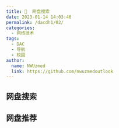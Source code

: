 ```yaml
---
title: 💽  网盘搜索
date: 2023-01-14 14:03:46
permalink: /dacdh1/02/
categories: 
  - 网络技术
tags: 
  - DAC
  - 导航
  - 校园
author: 
  name: NWUzmed
  link: https://github.com/nwuzmedoutlook
---
```


## 网盘搜索

<ClientOnly>
  <Card :cardData="cardData0" :cardListSize=4 carTitlColor="#000" carHoverColor="#000" />
</ClientOnly>

## 网盘推荐

<ClientOnly>
  <Card :cardData="cardData1" :cardListSize=4 carTitlColor="#000" carHoverColor="#000" />
</ClientOnly>

<script>
export default {
  data() {
    return {
      cardData0: [
        {id: "0", cardSrc: "https://lzpan.com/", cardImgSrc: "https://api.xinac.net/icon/?url=https://lzpan.com/", cardName: "懒盘搜索", cardContent: "懒盘搜索聚合",},
        {cardSrc: "http://hao.lzpan.com/#/", cardImgSrc: "https://api.xinac.net/icon/?url=http://hao.lzpan.com/#/", cardName: "优聚集", cardContent: "联合优质网站",},
        {cardSrc: "http://www.xleiso.com/", cardImgSrc: "https://api.xinac.net/icon/?url=http://www.xleiso.com/", cardName: "迅雷搜索", cardContent: "最大的下载资源搜索网站|种子搜索网站|BT磁力链接搜索|p2p种子搜索器官网",},
        {cardSrc: "https://www.panfeifei.com/", cardImgSrc: "https://api.xinac.net/icon/?url=https://www.panfeifei.com/", cardName: "盘飞飞", cardContent: "盘搜搜,网盘搜索,资源搜索,大圣盘,大力盘,盘多多,罗马盘",},
        {cardSrc: "http://magnet.chongbuluo.com/", cardImgSrc: "https://api.xinac.net/icon/?url=http://magnet.chongbuluo.com/", cardName: "虫部落·网盘搜索", cardContent: "练就搜索达人",},
        {cardSrc: "https://www.laisoyixia.com/", cardImgSrc: "https://api.xinac.net/icon/?url=https://www.laisoyixia.com/", cardName: "来搜一下", cardContent: "网盘搜索",},
        {cardSrc: "https://dapanso.com", cardImgSrc: "https://api.xinac.net/icon/?url=https://dapanso.com", cardName: "大盘搜", cardContent: "专注于网盘资源搜索，长更长新。影视资源、考试资料、技能教程、游戏软件等等，可以搜你想搜。",},
        {cardSrc: "http://www.kengso.com/", cardImgSrc: "https://api.xinac.net/icon/?url=http://www.kengso.com/", cardName: "坑搜网", cardContent: "百度云搜索_网盘搜索_百度云资源_百度网盘搜索",},
        {cardSrc: "http://www.zhaoyunpan.cn/", cardImgSrc: "https://api.xinac.net/icon/?url=http://www.zhaoyunpan.cn/", cardName: "找云盘", cardContent: "百度网盘搜索_百度云搜索引擎_百度云资源分享你懂",},
        {cardSrc: "http://www.pansou.com/", cardImgSrc: "https://api.xinac.net/icon/?url=http://www.pansou.com/", cardName: "PanSou盘搜", cardContent: "国内优秀百度网盘搜索引擎",},
        {cardSrc: "https://www.yunpangou.com/", cardImgSrc: "https://api.xinac.net/icon/?url=https://www.yunpangou.com/", cardName: "云盘狗", cardContent: "百度云网盘搜索",},
        {cardSrc: "https://www.soupan8.com/", cardImgSrc: "https://api.xinac.net/icon/?url=https://www.soupan8.com/", cardName: "搜盘8", cardContent: "百度网盘搜索",},
        {cardSrc: "http://wp.soshoulu.com/", cardImgSrc: "https://api.xinac.net/icon/?url=http://wp.soshoulu.com/", cardName: "网盘搜索", cardContent: "百度网盘搜索神器",},
        {cardSrc: "https://www.pan131.com/", cardImgSrc: "https://api.xinac.net/icon/?url=https://www.pan131.com/", cardName: "盘131", cardContent: "百度云搜索,百度网盘云盘资源搜索引擎",},
        {cardSrc: "http://wp.soshoulu.com/", cardImgSrc: "https://api.xinac.net/icon/?url=http://wp.soshoulu.com/", cardName: "网盘搜索", cardContent: "百度网盘搜索神器",},
        {cardSrc: "https://www.wanwangsou.com/", cardImgSrc: "https://api.xinac.net/icon/?url=https://www.wanwangsou.com/", cardName: "万网搜", cardContent: "资源搜索聚合神器",},
        {cardSrc: "https://www.chaonengsou.com/", cardImgSrc: "https://api.xinac.net/icon/?url=https://www.chaonengsou.com/", cardName: "超能搜", cardContent: "百度网盘搜索神器",},
        {cardSrc: "https://www.yubaipan.com/#/", cardImgSrc: "https://api.xinac.net/icon/?url=https://www.yubaipan.com/#/", cardName: "玉白盘", cardContent: "网盘搜索引擎",},
        {cardSrc: "https://www.sov5.cn/", cardImgSrc: "https://api.xinac.net/icon/?url=https://www.sov5.cn/", cardName: "Sov5搜索", cardContent: "百度网盘搜索",},
        {cardSrc: "http://mydbfx.com/", cardImgSrc: "https://api.xinac.net/icon/?url=http://mydbfx.com/", cardName: "我的打包分享", cardContent: "电子书打包分享，资源批量下载，各类视频打包分享，epub+mobi+azw3版套装打包免费下载，有声小说打包分享，音乐及音乐教程打包免费下载，资源批量下载，电子书打包分享，各类视频打包分享，有声小说打包分享，音乐及音乐教程打包分享，epub+mobi+azw3版套装电子书打包分享",},
        {cardSrc: "http://www.cuipixiong.com/forum.php", cardImgSrc: "https://api.xinac.net/icon/?url=http://www.cuipixiong.com/forum.php", cardName: "脆啤熊", cardContent: "帮你筛选全网最有价值的共享资料平台",},
        {cardSrc: "https://www.niaola.com/", cardImgSrc: "https://api.xinac.net/icon/?url=https://www.niaola.com/", cardName: "鸟啦搜", cardContent: "优秀的百度云网盘资源下载",},
        {cardSrc: "https://mianbaoshu.cc/", cardImgSrc: "https://api.xinac.net/icon/?url=https://mianbaoshu.cc/", cardName: "面包树", cardContent: "云盘精灵",},
        {cardSrc: "http://clm0.cc/?from=clm.la", cardImgSrc: "https://api.xinac.net/icon/?url=http://clm0.cc/?from=clm.la", cardName: "磁力猫", cardContent: "磁力猫常用地址 clm.la 或者 cilimao.app 请牢记！",},
        {cardSrc: "https://pc.woozooo.com/", cardImgSrc: "https://api.xinac.net/icon/?url=https://pc.woozooo.com/", cardName: "蓝奏", cardContent: "云存储",},
        {cardSrc: "https://www.123pan.com/login", cardImgSrc: "https://api.xinac.net/icon/?url=https://www.123pan.com/login", cardName: "123云盘", cardContent: "2T超大空间，文件集中存储云端",},
        {cardSrc: "https://shandianpan.com/#/", cardImgSrc: "https://api.xinac.net/icon/?url=https://shandianpan.com/#/", cardName: "闪电盘", cardContent: "是基于QKFILE开发一个网盘工具，定位中小文件的快捷分享，无限空间，无限速度，直接高速下载。",},
        {cardSrc: "https://www.baiduyun.wiki/", cardImgSrc: "https://api.xinac.net/icon/?url=https://www.baiduyun.wiki/", cardName: "网盘直链下载助手", cardContent: "一个免费开源的百度网盘下载助手",},
        {cardSrc: "https://bd.fkxz.cn/", cardImgSrc: "https://api.xinac.net/icon/?url=https://bd.fkxz.cn/", cardName: "度盘在线解析", cardContent: "百度网盘在线解析",},
        {cardSrc: "http://www.pojiewo.com/baidu", cardImgSrc: "https://api.xinac.net/icon/?url=http://www.pojiewo.com/baidu", cardName: "百度解析二版本-破解窝", cardContent: "百度网盘在线解析 用前必看，必须修改UA",},
        {cardSrc: "https://www.zyboe.com/", cardImgSrc: "https://api.xinac.net/icon/?url=https://www.zyboe.com/", cardName: "爱扒趣", cardContent: "磁力搜索，simplecd，网盘资源，bt种子聚合搜索 - SimpleCD,ed2000聚合站",},
        {cardSrc: "http://www.aisouziyuan.com/", cardImgSrc: "https://api.xinac.net/icon/?url=http://www.aisouziyuan.com/", cardName: "爱搜资源助手", cardContent: "自动为您寻找百度微云网盘密码，自动检测资源有效性",},
        {cardSrc: "http://www.thunderbird.bar/1684667", cardImgSrc: "https://api.xinac.net/icon/?url=http://www.thunderbird.bar/1684667", cardName: "雷鸟下载", cardContent: "基于多资源超线程技术的下载软件，针对各类网盘做了下载优化",},
        {cardSrc: "https://kinhdown.kinh.cc/", cardImgSrc: "https://api.xinac.net/icon/?url=https://kinhdown.kinh.cc/", cardName: "KinhDown", cardContent: "加速！永无止境",},
        {cardSrc: "https://pan.yuankongjian.com/", cardImgSrc: "https://api.xinac.net/icon/?url=https://pan.yuankongjian.com/", cardName: "阿里小站", cardContent: "阿里云盘资源共享站",},
        {cardSrc: "https://aliyunpanbbs.com/", cardImgSrc: "https://api.xinac.net/icon/?url=https://aliyunpanbbs.com/", cardName: "阿里云盘资源论坛", cardContent: "自由至上！",},
        {cardSrc: "https://www.torrent.org.cn/bd", cardImgSrc: "https://api.xinac.net/icon/?url=https://www.torrent.org.cn/bd", cardName: "点点文档搜索", cardContent: "专注专业文档搜索工具-网盘文档搜索工具",},
        {cardSrc: "http://cly.apiandroid.com/Download.html?type=DetailedDownload", cardImgSrc: "https://api.xinac.net/icon/?url=http://cly.apiandroid.com/Download.html?type=DetailedDownload", cardName: "磁力云", cardContent: "下载中心",},
        {cardSrc: "https://support.qq.com/products/108725/", cardImgSrc: "https://api.xinac.net/icon/?url=https://support.qq.com/products/108725/", cardName: "火箭BT下载器", cardContent: "火箭BT下载器",},
        {cardSrc: "http://www.asfor.cn/server/mirror/", cardImgSrc: "https://api.xinac.net/icon/?url=http://www.asfor.cn/server/mirror/", cardName: "国内开源镜像站汇总", cardContent: "开源镜像",},
        {cardSrc: "http://www.ctfile.cn/", cardImgSrc: "https://api.xinac.net/icon/?url=http://www.ctfile.cn/", cardName: "全索引", cardContent: "一些自用资源的交流",},
      ],
      
      cardData1: [

      ],
    };
  },
};
</script>
